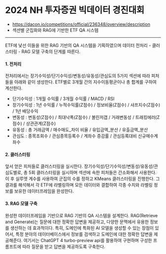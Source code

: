 # 2024 NH 투자증권 빅데이터 경진대회
- https://dacon.io/competitions/official/236348/overview/description
- 섹션별 군집화와 RAG에 기반한 ETF QA 시스템

---

ETF에 낯선 이들을 위한 RAG 기반의 QA 시스템을 기획하였으며 데이터 전처리 - 클러스터링 - RAG 모델 구축의 단계를 따른다.

#### 1. 전처리
  전처리에서는 장기수익성/단기수익성/변동성/유동성/관심도의 5가지 섹션에 따라 피처들을 아래와 같이 생성한다.
  ETF별로 3개월 간의 지수이동평균이나 총 합계를 구하여 계산한다.

- 단기수익성 : 1개월 수익률 / 3개월 수익률 / MACD / RSI
- 장기수익성 : 1년 수익률 / 누적수익률(Z점수) / 정보비율(Z점수) / 샤프지수(Z점수) / 1년 배당수익
- 변동성 : 변동성(Z점수) / 최대낙폭(Z점수) / 볼린저갭 / 거래변동성 / 트래킹에러(Z점수) / 상관관계(Z점수)
- 유동성 : 총 거래금액 / 매수매도_차이 비율 / 유입금액_분산 / 유출금액_분산
- 관심도 : 종목조회수 / 관심종목등록수 / 계좌수 증감률 / 관심등록대비 신규매수계좌수

#### 2. 클러스터링
  앞서 얻은 피처들로 클러스터링을 실시한다. 장기수익성/단기수익성/변동성/유동성/관심도별로, 총 5회 클러스터링을 실시하며 섹션에 속한 피처들은 간소화해서 사용한다.
  이 후 실루엣 계수를 사용하여 군집의 수를 정하고 KMeans 클러스터링을 진행한다.
  그 결과를 해석해서 각 ETF에 라벨링하며 모든 데이터와 결합하여 각종 수치와 라벨링 정보를 보유한 데이터프레임을 완성한다.

#### 3. RAG 모델 구축
  완성한 데이터프레임을 기반으로 RAG 기반의 QA 시스템을 설계한다. RAG(Retrieve and Generate)는 질문에 대한 정확한 답변을 제공하고, 다양한 문맥에서 유용한 정보를 생산하는 데 효과적이다.
  특히, 도메인에 특화된 AI 모델을 생성할 수 있는 장점이 있어서, 특정 분야의 데이터베이스에서 정보를 검색하고 도메인에 대한 정확한 답변을 제공해준다.
  여기서는 ChatGPT 4 turbo-preview api를 활용하여 구현하며 구성한 프롬프트에 따라 질문을 받고 답변을 제공하도록 구축한다.
